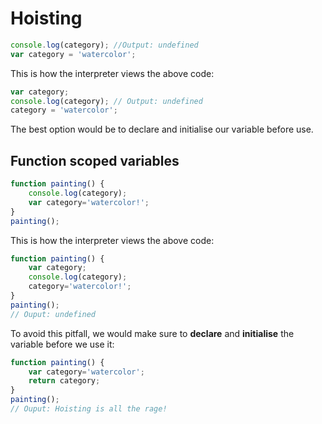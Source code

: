 # Hoisting

```javascript
console.log(category); //Output: undefined
var category = 'watercolor';
```

This is how the interpreter views the above code:
```javascript
var category;
console.log(category); // Output: undefined
category = 'watercolor';
```

The best option would be to declare and initialise our variable before use.

## Function scoped variables

```javascript
function painting() {
	console.log(category);
	var category='watercolor!';
}
painting();
```
This is how the interpreter views the above code:
```javascript
function painting() {
	var category;
	console.log(category);
	category='watercolor!';
}
painting();
// Ouput: undefined
```

To avoid this pitfall, we would make sure to **declare** and **initialise** the variable before we use it:

```javascript
function painting() {
	var category='watercolor';
	return category;
}
painting();
// Ouput: Hoisting is all the rage!
```
<!--stackedit_data:
eyJoaXN0b3J5IjpbMTA5MjEzODYwMCwxMDk2NjYwNDksLTE0OD
czNjM0NywyODcwMjI4NzEsMTQ3NzE1OTAwNl19
-->